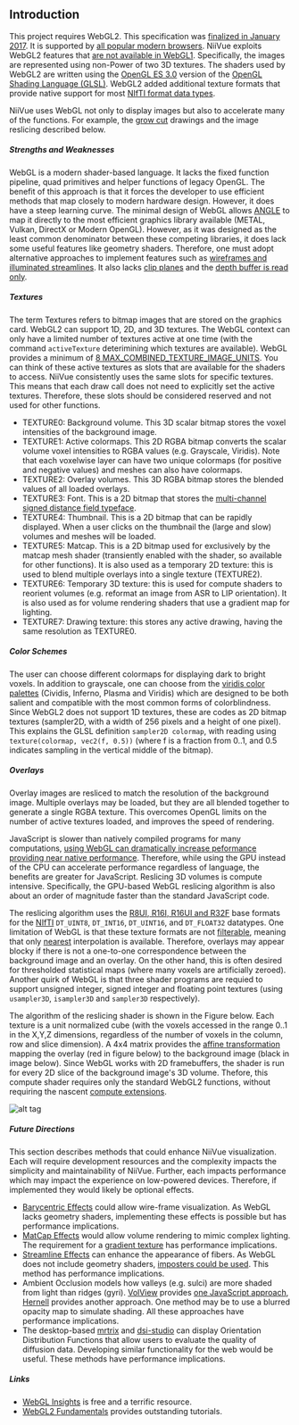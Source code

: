 ## Introduction

This project requires WebGL2. This specification was [finalized in January 2017](https://en.wikipedia.org/wiki/WebGL). It is supported by [all popular modern browsers](https://caniuse.com/webgl2). NiiVue exploits WebGL2 features that [are not available in WebGL1](https://webgl2fundamentals.org/webgl/lessons/webgl2-whats-new.html). Specifically, the images are represented using non-Power of two 3D textures. The shaders used by WebGL2 are written using the [OpenGL ES 3.0](https://en.wikipedia.org/wiki/OpenGL_ES) version of the [OpenGL Shading Language (GLSL)](https://en.wikipedia.org/wiki/OpenGL_Shading_Language). WebGL2 added additional texture formats that provide native support for most [NIfTI format data types](https://brainder.org/2012/09/23/the-nifti-file-format/).

NiiVue uses WebGL not only to display images but also to accelerate many of the functions. For example, the [grow cut](http://pieper.github.io/sites/glimp/growcut.html) drawings and the image reslicing described below.

##### Strengths and Weaknesses

WebGL is a modern shader-based language. It lacks the fixed function pipeline, quad primitives and helper functions of legacy OpenGL. The benefit of this approach is that it forces the developer to use efficient methods that map closely to modern hardware design. However, it does have a steep learning curve. The minimal design of WebGL allows [ANGLE](https://en.wikipedia.org/wiki/ANGLE) to map it directly to the most efficient graphics library available (METAL, Vulkan, DirectX or Modern OpenGL). However, as it was designed as the least common denominator between these competing libraries, it does lack some useful features like geometry shaders. Therefore, one must adopt alternative approaches to implement features such as [wireframes and illuminated streamlines](https://github.com/niivue/niivue/issues/458). It also lacks [clip planes](https://github.com/niivue/niivue/issues/447) and the [depth buffer is read only](https://github.com/niivue/niivue/issues/345).

##### Textures

The term Textures refers to bitmap images that are stored on the graphics card. WebGL2 can support 1D, 2D, and 3D textures. The WebGL context can only have a limited number of textures active at one time (with the command `activeTexture` deterimining which textures are available). WebGL provides a minimum of [8 MAX_COMBINED_TEXTURE_IMAGE_UNITS](https://developer.mozilla.org/en-US/docs/Web/API/WebGLRenderingContext/activeTexture). You can think of these active textures as slots that are available for the shaders to access. NiiVue consistently uses the same slots for specific textures. This means that each draw call does not need to explicitly set the active textures. Therefore, these slots should be considered reserved and not used for other functions.

- TEXTURE0: Background volume. This 3D scalar bitmap stores the voxel intensities of the background image.
- TEXTURE1: Active colormaps. This 2D RGBA bitmap converts the scalar volume voxel intensities to RGBA values (e.g. Grayscale, Viridis). Note that each voxelwise layer can have two unique colormaps (for positive and negative values) and meshes can also have colormaps.
- TEXTURE2: Overlay volumes. This 3D RGBA bitmap stores the blended values of all loaded overlays.
- TEXTURE3: Font. This is a 2D bitmap that stores the [multi-channel signed distance field typeface](https://github.com/Chlumsky/msdfgen).
- TEXTURE4: Thumbnail. This is a 2D bitmap that can be rapidly displayed. When a user clicks on the thumbnail the (large and slow) volumes and meshes will be loaded.
- TEXTURE5: Matcap. This is a 2D bitmap used for exclusively by the matcap mesh shader (transiently enabled with the shader, so available for other functions). It is also used as a temporary 2D texture: this is used to blend multiple overlays into a single texture (TEXTURE2). 
- TEXTURE6: Temporary 3D texture: this is used for compute shaders to reorient volumes (e.g. reformat an image from ASR to LIP orientation). It is also used as for volume rendering shaders that use a gradient map for lighting.
- TEXTURE7: Drawing texture: this stores any active drawing, having the same resolution as TEXTURE0.

##### Color Schemes

The user can choose different colormaps for displaying dark to bright voxels. In addition to grayscale, one can choose from the [viridis color palettes](https://cran.r-project.org/web/packages/viridis/vignettes/intro-to-viridis.html) (Cividis, Inferno, Plasma and Viridis) which are designed to be both salient and compatible with the most common forms of colorblindness. Since WebGL2 does not support 1D textures, these are codes as 2D bitmap textures (sampler2D, with a width of 256 pixels and a height of one pixel). This explains the GLSL definition `sampler2D colormap`, with reading using `texture(colormap, vec2(f, 0.5))` (where f is a fraction from 0..1, and 0.5 indicates sampling in the vertical middle of the bitmap).

##### Overlays

Overlay images are resliced to match the resolution of the background image. Multiple overlays may be loaded, but they are all blended together to generate a single RGBA texture. This overcomes OpenGL limits on the number of active textures loaded, and improves the speed of rendering.

JavaScript is slower than natively compiled programs for many computations, [using WebGL can dramatically increase peformance providing near native performance](http://openglinsights.com/discovering.html#WebGLforOpenGLDevelopers). Therefore, while using the GPU instead of the CPU can accelerate performance regardless of language, the benefits are greater for JavaScript. Reslicing 3D volumes is compute intensive. Specifically, the GPU-based WebGL reslicing algorithm is also about an order of magnitude faster than the standard JavaScript code.

The reslicing algorithm uses the [R8UI, R16I, R16UI and R32F](https://www.khronos.org/registry/OpenGL-Refpages/es3.0/html/glTexStorage3D.xhtml) base formats for the [NIfTI](https://nifti.nimh.nih.gov/pub/dist/src/niftilib/nifti1.h) `DT_UINT8`, `DT_INT16`, `DT_UINT16`, and `DT_FLOAT32` datatypes. One limitation of WebGL is that these texture formats are not [filterable](https://webgl2fundamentals.org/webgl/lessons/webgl-data-textures.html), meaning that only [nearest](https://open.gl/textures) interpolation is available. Therefore, overlays may appear blocky if there is not a one-to-one correspondence between the background image and an overlay. On the other hand, this is often desired for thresholded statistical maps (where many voxels are artificially zeroed). Another quirk of WebGL is that three shader programs are requied to support unsigned integer, signed integer and floating point textures (using `usampler3D`, `isampler3D` and `sampler3D` respectively).

The algorithm of the reslicing shader is shown in the Figure below. Each texture is a unit normalized cube (with the voxels accessed in the range 0..1 in the X,Y,Z dimensions, regardless of the number of voxels in the column, row and slice dimension). A 4x4 matrix provides the [affine transformation](https://en.wikipedia.org/wiki/Transformation_matrix) mapping the overlay (red in figure below) to the background image (black in image below). Since WebGL works with 2D framebuffers, the shader is run for every 2D slice of the background image's 3D volume. Thefore, this compute shader requires only the standard WebGL2 functions, without requiring the nascent [compute extensions](https://www.khronos.org/registry/webgl/specs/latest/2.0-compute/).

![alt tag](overlay.png)

##### Future Directions

This section describes methods that could enhance NiiVue visualization. Each will require development resources and the complexity impacts the simplicity and maintainability of NiiVue. Further, each impacts performance which may impact the experience on low-powered devices. Therefore, if implemented they would likely be optional effects.

 - [Barycentric Effects](https://github.com/niivue/niivue/issues/458) could allow wire-frame visualization. As WebGL lacks geometry shaders, implementing these effects is possible but has performance implications.
 - [MatCap Effects](https://github.com/niivue/niivue/issues/458) would allow volume rendering to mimic complex lighting. The requirement for a [gradient texture](https://github.com/neurolabusc/blog/blob/main/GL-gradients/README.md) has performance implications.
 - [Streamline Effects](https://github.com/niivue/niivue/issues/458) can enhance the appearance of fibers. As WebGL does not include geometry shaders, [imposters could be used](https://www.researchgate.net/publication/319441378_A_Simple_and_Efficient_Cylinder_Imposter_Approach_to_Visualize_DTI_Fiber_Tracts). This method has performance implications.
 - Ambient Occlusion models how valleys (e.g. sulci) are more shaded from light than ridges (gyri). [VolView](https://volview.netlify.app/) provides [one JavaScript approach](https://github.com/Kitware/vtk-js/blob/dd45c408217e5d632de0ff98f45765abf92daba8/Sources/Rendering/OpenGL/glsl/vtkVolumeFS.glsl#L768), [Hernell](https://ieeexplore.ieee.org/abstract/document/4840341) provides another approach. One method may be to use a blurred opacity map to simulate shading. All these approaches have performance implications.
 - The desktop-based [mrtrix](https://community.mrtrix.org/t/streamlines-tractography-output-problem/903/8) and [dsi-studio](https://sites.google.com/a/labsolver.org/dsi-studio/Manual/odf-visualization) can display Orientation Distribution Functions that allow users to evaluate the quality of diffusion data. Developing similar functionality for the web would be useful. These methods have performance implications.
 
 
##### Links

- [WebGL Insights](https://webglinsights.github.io/index.html) is free and a terrific resource.
- [WebGL2 Fundamentals](https://webgl2fundamentals.org/) provides outstanding tutorials.
